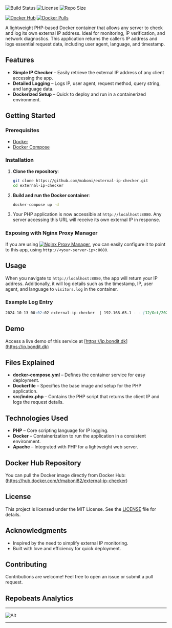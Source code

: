![Build Status](https://img.shields.io/github/actions/workflow/status/maboni/external-ip-checker/docker-publish.yml?branch=main&style=for-the-badge)
![License](https://img.shields.io/github/license/maboni/external-ip-checker?style=for-the-badge)
![Repo Size](https://img.shields.io/github/repo-size/maboni/external-ip-checker?style=for-the-badge)

[![Docker Hub](https://img.shields.io/badge/Docker%20Hub-external--ip--checker-blue?logo=docker&style=for-the-badge)](https://hub.docker.com/r/maboni82/external-ip-checker) [![Docker Pulls](https://img.shields.io/docker/pulls/maboni82/external-ip-checker?style=for-the-badge)](https://hub.docker.com/r/maboni82/external-ip-checker)

A lightweight PHP-based Docker container that allows any server to check and log its own external IP address. Ideal for monitoring, IP verification, and network diagnostics. This application returns the caller’s IP address and logs essential request data, including user agent, language, and timestamp.

## Features
- **Simple IP Checker** – Easily retrieve the external IP address of any client accessing the app.
- **Detailed Logging** – Logs IP, user agent, request method, query string, and language data.
- **Dockerized Setup** – Quick to deploy and run in a containerized environment.

## Getting Started

### Prerequisites
- [Docker](https://www.docker.com/get-started)
- [Docker Compose](https://docs.docker.com/compose/install/)

### Installation
1. **Clone the repository**:
    ```bash
    git clone https://github.com/maboni/external-ip-checker.git
    cd external-ip-checker
    ```

2. **Build and run the Docker container**:
    ```bash
    docker-compose up -d
    ```

3. Your PHP application is now accessible at `http://localhost:8080`. Any server accessing this URL will receive its own external IP in response.

### Exposing with Nginx Proxy Manager
If you are using [![Nginx Proxy Manager](https://img.shields.io/badge/Nginx_Proxy_Manager-GitHub-blue?logo=github)](https://github.com/NginxProxyManager/nginx-proxy-manager), you can easily configure it to point to this app, using `http://<your-server-ip>:8080`.

## Usage
When you navigate to `http://localhost:8080`, the app will return your IP address. Additionally, it will log details such as the timestamp, IP, user agent, and language to `visitors.log` in the container.

### Example Log Entry
```markdown
2024-10-13 00:02:02 external-ip-checker  | 192.168.65.1 - - [12/Oct/2024:22:02:02 +0000] "GET / HTTP/1.1" 200 241 "-" "Mozilla/5.0 (Macintosh; Intel Mac OS X 10_15_7) AppleWebKit/605.1.15 (KHTML, like Gecko) Version/18.0.1 Safari/605.1.15
```

## Demo
Access a live demo of this service at [https://ip.bondit.dk](https://ip.bondit.dk)

## Files Explained

- **docker-compose.yml** – Defines the container service for easy deployment.
- **Dockerfile** – Specifies the base image and setup for the PHP application.
- **src/index.php** – Contains the PHP script that returns the client IP and logs the request details.

## Technologies Used
- **PHP** – Core scripting language for IP logging.
- **Docker** – Containerization to run the application in a consistent environment.
- **Apache** – Integrated with PHP for a lightweight web server.

## Docker Hub Repository
You can pull the Docker image directly from Docker Hub:
(https://hub.docker.com/r/maboni82/external-ip-checker)



## License
This project is licensed under the MIT License. See the [LICENSE](LICENSE) file for details.

## Acknowledgments
- Inspired by the need to simplify external IP monitoring.
- Built with love and efficiency for quick deployment.

## Contributing
Contributions are welcome! Feel free to open an issue or submit a pull request.

## Repobeats Analytics
---

![Alt](https://repobeats.axiom.co/api/embed/4e177c97e503f06689509cc82f8d59f8c3c5f62d.svg "Repobeats analytics image")

---

